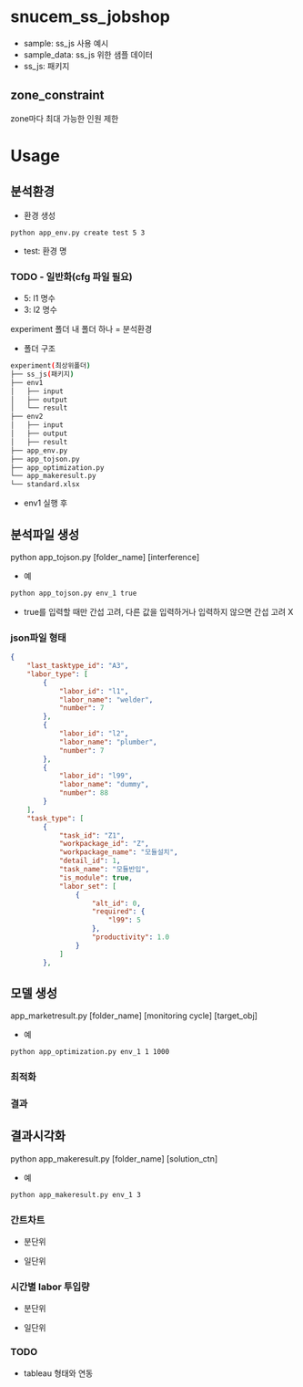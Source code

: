 # snucem_ss_jobshop
* sample: ss_js 사용 예시
* sample_data: ss_js 위한 샘플 데이터
* ss_js: 패키지

## zone_constraint
zone마다 최대 가능한 인원 제한 


# Usage
## 분석환경

* 환경 생성
```
python app_env.py create test 5 3
```
* test: 환경 명
### TODO - 일반화(cfg 파일 필요)
* 5: l1 명수
* 3: l2 명수

experiment 폴더 내 폴더 하나 = 분석환경

* 폴더 구조
```bash
experiment(최상위폴더)
├── ss_js(패키지)
├── env1
│   ├── input
│   ├── output
│   └── result
├── env2
│   ├── input
│   ├── output
│   ├── result
├── app_env.py   
├── app_tojson.py
├── app_optimization.py
└── app_makeresult.py
└── standard.xlsx

``` 
* env1 실행 후


## 분석파일 생성
python app_tojson.py [folder_name] [interference]
* 예
```bash
python app_tojson.py env_1 true
```
* true를 입력할 때만 간섭 고려, 다른 값을 입력하거나 입력하지 않으면 간섭 고려 X

### json파일 형태
```json
{	
	"last_tasktype_id": "A3", 
	"labor_type": [
		{
			"labor_id": "l1",
			"labor_name": "welder",
			"number": 7
		},
		{
			"labor_id": "l2",
			"labor_name": "plumber",
			"number": 7
		},
		{
			"labor_id": "l99",
			"labor_name": "dummy",
			"number": 88
		}
	],
	"task_type": [
		{
			"task_id": "Z1",
			"workpackage_id": "Z",
			"workpackage_name": "모듈설치",
			"detail_id": 1,
			"task_name": "모듈반입",
			"is_module": true,
			"labor_set": [
				{
					"alt_id": 0,
					"required": {
						"l99": 5
					},
					"productivity": 1.0
				}
			]
		},
```

## 모델 생성
app_marketresult.py [folder_name] [monitoring cycle] [target_obj]
* 예
```bash
python app_optimization.py env_1 1 1000
```
### 최적화

### 결과


## 결과시각화
python app_makeresult.py [folder_name] [solution_ctn]
* 예
```bash
python app_makeresult.py env_1 3
```
### 간트차트
* 분단위

* 일단위

### 시간별 labor 투입량
* 분단위

* 일단위

### TODO
* tableau 형태와 연동